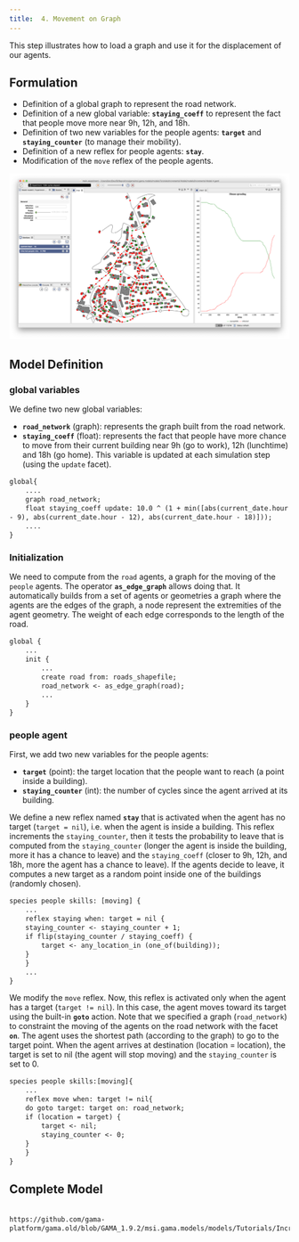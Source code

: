 ```yaml
---
title:  4. Movement on Graph
---
```


This step illustrates how to load a graph and use it for the displacement of our agents.


## Formulation

* Definition of a global graph to represent the road network.
* Definition of a new global variable: **`staying_coeff`** to represent the fact that people move more near 9h, 12h, and 18h.
* Definition of two new variables for the people agents: **`target`** and **`staying_counter`** (to manage their mobility).
* Definition of a new reflex for people agents: **`stay`**.
* Modification of the `move` reflex of the people agents.

![Incremental tutorial 4: make people move on the roads.](/resources/images/tutorials/Incremental_model4.png)



## Model Definition

### global variables
We define two new global variables:

* **`road_network`** (graph): represents the graph built from the road network.
* **`staying_coeff`** (float): represents the fact that people have more chance to move from their current building near 9h (go to work), 12h (lunchtime) and 18h (go home). This variable is updated at each simulation step (using the `update` facet).

```
global{
    ....
    graph road_network;
    float staying_coeff update: 10.0 ^ (1 + min([abs(current_date.hour - 9), abs(current_date.hour - 12), abs(current_date.hour - 18)]));
    ....
}
```

### Initialization

We need to compute from the `road` agents, a graph for the moving of the `people` agents. The operator **`as_edge_graph`** allows doing that. It automatically builds from a set of agents or geometries a graph where the agents are the edges of the graph, a node represent the extremities of the agent geometry. The weight of each edge corresponds to the length of the road.
```
global {
    ...
    init {
        ...
        create road from: roads_shapefile;
        road_network <- as_edge_graph(road);	
        ...
    }
}
```

### people agent
First, we add two new variables for the people agents:

* **`target`** (point): the target location that the people want to reach (a point inside a building).
* **`staying_counter`** (int): the number of cycles since the agent arrived at its building.

We define a new reflex named **`stay`** that is activated when the agent has no target (`target = nil`), i.e. when the agent is inside a building. This reflex increments the `staying_counter`, then it tests the probability to leave that is computed from the `staying_counter` (longer the agent is inside the building, more it has a chance to leave) and the `staying_coeff` (closer to 9h, 12h, and 18h, more the agent has a chance to leave).
If the agents decide to leave, it computes a new target as a random point inside one of the buildings (randomly chosen).

```
species people skills: [moving] {		
    ...
    reflex staying when: target = nil {
	staying_counter <- staying_counter + 1;
	if flip(staying_counter / staying_coeff) {
	    target <- any_location_in (one_of(building));
	}
    }
    ...
}
```

We modify the `move` reflex. Now, this reflex is activated only when the agent has a target (`target != nil`). In this case, the agent moves toward its target using the built-in **`goto`** action. Note that we specified a graph (`road_network`) to constraint the moving of the agents on the road network with the facet **`on`**. The agent uses the shortest path (according to the graph) to go to the target point. When the agent arrives at destination (location = location), the target is set to nil (the agent will stop moving) and the `staying_counter` is set to 0.

```
species people skills:[moving]{		
    ...
    reflex move when: target != nil{
	do goto target: target on: road_network;
	if (location = target) {
	    target <- nil;
	    staying_counter <- 0;
	} 
    }
}
```



## Complete Model

```gaml reference

https://github.com/gama-platform/gama.old/blob/GAMA_1.9.2/msi.gama.models/models/Tutorials/Incremental%20Model/models/Incremental%20Model%204.gaml
```
